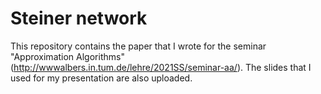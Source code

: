 # Steiner network 

This repository contains the paper that I wrote for the seminar "Approximation Algorithms" (http://wwwalbers.in.tum.de/lehre/2021SS/seminar-aa/). The slides that I used for my presentation are also uploaded.
